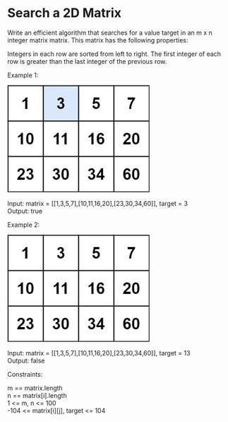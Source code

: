 # Search a 2D Matrix

Write an efficient algorithm that searches for a value target in an m x n integer matrix matrix. This matrix has the following properties:

Integers in each row are sorted from left to right.
The first integer of each row is greater than the last integer of the previous row.
 

Example 1:

![Example 1:](mat.jpg)

Input: matrix = [[1,3,5,7],[10,11,16,20],[23,30,34,60]], target = 3  
Output: true

Example 2:

![Example 2:](mat2.jpg)

Input: matrix = [[1,3,5,7],[10,11,16,20],[23,30,34,60]], target = 13  
Output: false
 

Constraints:

m == matrix.length  
n == matrix[i].length  
1 <= m, n <= 100  
-104 <= matrix[i][j], target <= 104